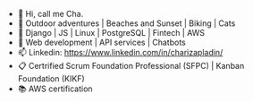 - 👋 Hi, call me Cha.
- 👀 Outdoor adventures | Beaches and Sunset | Biking | Cats
- 🌱 Django | JS | Linux | PostgreSQL | Fintech | AWS
- 💞️ Web development | API services | Chatbots
- 📫 Linkedin: https://www.linkedin.com/in/charizapladin/
- 📋 Certrified Scrum Foundation Professional (SFPC) | Kanban Foundation (KIKF)
- :books: AWS certification
<!---
devpladinc/devpladinc is a ✨ special ✨ repository because its `README.md` (this file) appears on your GitHub profile.
You can click the Preview link to take a look at your changes.
--->
